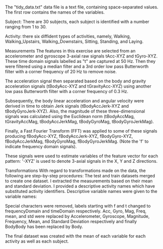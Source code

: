 


The "tidy_data.txt" data file is a text file, containing space-separated values. The first row contains the names of the variables. 

Subject: There are 30 subjects, each subject is identified with a number ranging from 1 to 30.

Activity: there six diffident types of activities, namely, Walking, Walking_Upstairs, Walking_Downstairs, Sitting, Standing, and Laying. 

Measurements
The features in this exercise are selected from an accelerometer and gyroscope 3-axial raw signals tAcc-XYZ and tGyro-XYZ. These time domain signals labelled as "t" are captured at 50 Hz. Then they were filtered using a median filter and a 3rd order low pass Butterworth filter with a corner frequency of 20 Hz to remove noise. 

The acceleration signal then separated based on the body and gravity acceleration signals (tBodyAcc-XYZ and tGravityAcc-XYZ) using another low pass Butterworth filter with a corner frequency of 0.3 Hz.

Subsequently, the body linear acceleration and angular velocity were derived in time to obtain Jerk signals (tBodyAccJerk-XYZ and tBodyGyroJerk-XYZ). Also, the magnitude of these three-dimensional signals was calculated using the Euclidean norm (tBodyAccMag, tGravityAccMag, tBodyAccJerkMag, tBodyGyroMag, tBodyGyroJerkMag).

Finally, a Fast Fourier Transform (FFT) was applied to some of these signals producing fBodyAcc-XYZ, fBodyAccJerk-XYZ, fBodyGyro-XYZ, fBodyAccJerkMag, fBodyGyroMag, fBodyGyroJerkMag. (Note the 'f' to indicate frequency domain signals).

These signals were used to estimate variables of the feature vector for each pattern:
'-XYZ' is used to denote 3-axial signals in the X, Y and Z directions.

Transformations
With regard to transformations made on the data, the following are step-by-step procedures:
The test and train datasets merged to create one dataset.
I extracted the measurements based on their mean and standard deviation.
I provided a descriptive activity names which have substituted activity identifiers.
Descriptive variable names were given to the variable names:

Special characters were removed, labels starting with f and t changed to frequencyDomain and timeDomain respectively.
Acc, Gyro, Mag, Freq, mean, and std were replaced by Accelerometer, Gyroscope, Magnitude, Frequency, Mean, and Standard Deviation respectively and finally BodyBody has been replaced by Body.

The final dataset was created with the mean of each variable for each activity as well as each subject.

